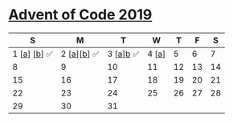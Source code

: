 # [Advent of Code 2019](https://adventofcode.com/)

| S | M | T | W | T | F | S |
| - | - | - | - | - | - | - |
| 1 [[a](01a.py)] [[b](01b.py)] :white_check_mark: | 2 [[a](02a.py)][[b](02b.py)] :white_check_mark: | 3 [[a](03a.py)][b](03b.py) :white_check_mark: | 4 [[a](04a.py)] | 5 | 6 | 7 |
| 8 | 9 | 10 | 11 | 12 | 13 | 14 |
| 15 | 16 | 17 | 18 | 19 | 20 | 21 |
| 22 | 23 | 24 | 25 | 26 | 27 | 28 |
| 29 | 30 | 31 |